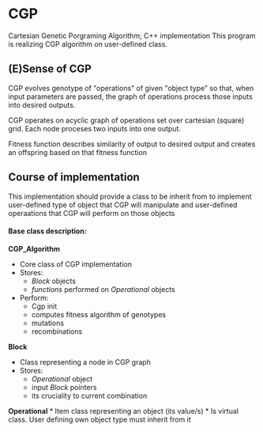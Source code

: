 # CGP
Cartesian Genetic Porgraming Algorithm; C++ implementation
This program is realizing CGP algorithm on user-defined class.

## \(E)Sense of CGP
CGP evolves genotype of "operations" of given "object type" so that,
when input parameters are passed, the graph of operations process those
inputs into desired outputs. 

CGP operates on acyclic graph of operations set over cartesian (square) grid.
Each node proceses two inputs into one output.

Fitness function describes similarity of output to desired output and creates
an offspring based on that fitness function

## Course of implementation
This implementation should provide a class to be inherit from to implement
user-defined type of object that CGP will manipulate and user-defined
operaations that CGP will perform on those objects

#### Base class description:
__**CGP_Algorithm**__
* Core class of CGP implementation
* Stores:
	* *Block* objects
	* *functions* performed on *Operational* objects
* Perform:
	* Cgp init 
	* computes fitness algorithm of genotypes
	* mutations
	* recombinations

__**Block**__
* Class representing a node in CGP graph
* Stores:
	* *Operational* object
	* input *Block* pointers
	* its cruciality to current combination
	
__**Operational**__
	* Item class representing an object (its value/s) 
	* Is virtual class. User defining own object type must inherit from it
